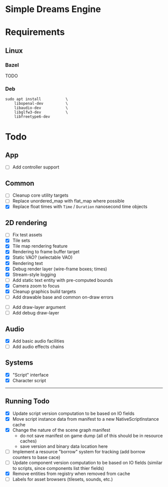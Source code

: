 
# Simple Dreams Engine

# Requirements

## Linux

### Bazel

TODO

### Deb

```
sudo apt install           \
    libopenal-dev          \
    libaudio-dev           \
    libglfw3-dev           \
    libfreetype6-dev
```

# Todo

## App
- [ ] Add controller support

## Common
- [ ] Cleanup core utility targets
- [ ] Replace unordered_map with flat_map where possible
- [x] Replace float times with `Time` / `Duration` nanosecond time objects

## 2D rendering

- [ ] Fix test assets
- [x] Tile sets
- [x] Tile map rendering feature
- [x] Rendering to frame buffer target
- [x] Static VAO? (selectable VAO)
- [x] Rendering text
- [x] Debug render layer (wire-frame boxes; times)
- [x] Stream-style logging
- [ ] Add static text entity with pre-computed bounds
- [x] Camera zoom to focus
- [x] Cleanup graphics build targets
- [ ] Add drawable base and common on-draw errors
+ [ ] Add draw-layer argument
+ [ ] Add debug draw-layer

## Audio
- [x] Add basic audio facilities
- [ ] Add audio effects chains

## Systems

- [x] "Script" interface
- [x] Character script

---

## Running Todo

- [x] Update script version computation to be based on IO fields
- [x] Move script instance data from manifest to a new NativeScriptInstance cache
- [x] Change the nature of the scene graph manifest
    + do not save manifest on game dump (all of this should be in resource caches)
    + save version and binary data location here
- [ ] Implement a resource "borrow" system for tracking (add borrow counters to base cace)
- [ ] Update component version computation to be based on IO fields (similar to scripts, since components list thier fields)
- [x] Remove entities from registry when removed from cache
- [ ] Labels for asset browsers (tilesets, sounds, etc.)